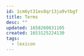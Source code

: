 ```yaml
---
id: 1cm6yt31es8qr13ja9vtbgf
title: Terms
desc: ""
updated: 1658260831105
created: 1653125224130
tags:
  - lexicon
---
```

